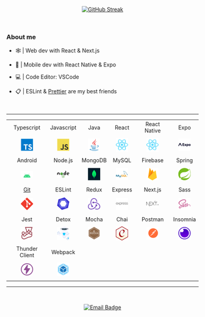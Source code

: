 <div align="center">

[![GitHub Streak](https://github-readme-streak-stats.herokuapp.com?user=itispx&theme=dracula&hide_border=true&date_format=M%20j%5B%2C%20Y%5D)](https://git.io/streak-stats)

</div>

<br/>

<h3>About me</h3>

<p float="left">

- 🕸️ | Web dev with React & Next.js

- 📱 | Mobile dev with React Native & Expo

- 💻 | Code Editor: VSCode

- 📋 | ESLint & [Prettier](https://gist.github.com/itispx/f44821732bda322e988e4fbed146aa55) are my best friends

</p>

<br/>

<div align="center">

---

<table>

<tr align="center">
<td>Typescript</td>
<td>Javascript</td>
<td>Java</td>
<td>React</td>
<td>React Native</td>
<td>Expo</td>
</tr>

<tr align="center">
<td height="50px"><img alt="typescript" width="32px" src="./assets/svgs/typescript.svg"></td>
<td height="50px"><img alt="javascript" width="32px" src="./assets/svgs/javascript.svg"></td>
<td height="50px"><img alt="java" width="32px" src="./assets/svgs/java.svg"></td>
<td height="50px"><img alt="react" width="32px" src="./assets/svgs/react.svg"></td>
<td height="50px"><img alt="react" width="32px" src="./assets/svgs/react.svg"></td>
<td height="50px"><img alt="expo" width="32px" src="./assets/svgs/expo.svg"></td>
</tr>

<tr align="center">
<td>Android</td>
<td>Node.js</td>
<td>MongoDB</td>
<td>MySQL</td>
<td>Firebase</td>
<td>Spring</td>
</tr>

<tr align="center">
<td height="50px"><img alt="android" width="32px" src="./assets/svgs/android.svg"></td>
<td height="50px"><img alt="nodejs" width="32px" src="./assets/svgs/nodejs.svg"></td>
<td height="50px"><img alt="mongoDB" width="32px" src="./assets/svgs/mongoDB.svg"></td>
<td height="50px"><img alt="mysql" width="32px" src="./assets/svgs/mysql.svg"></td>
<td height="50px"><img alt="firebase" width="32px" src="./assets/svgs/firebase.svg"></td>
<td height="50px"><img alt="spring" width="32px" src="./assets/svgs/spring.svg"></td>
</tr>

<tr align="center">
<td><a target="_blank" rel="noreferrer" href="https://itispx.github.io/git-cheat-sheet/">Git</a></td>
<td>ESLint</td>
<td>Redux</td>
<td>Express</td>
<td>Next.js</td>
<td>Sass</td>
</tr>

<tr align="center">
<td height="50px"><img alt="git" width="32px" src="./assets/svgs/git.svg"></td>
<td height="50px"><img alt="eslint" width="32px" src="./assets/svgs/eslint.svg"></td>
<td height="50px"><img alt="redux" width="32px" src="./assets/svgs/redux.svg"></td>
<td height="50px"><img alt="express" width="32px" src="./assets/svgs/express.svg"></td>
<td height="50px"><img alt="nextjs" width="32px" src="./assets/svgs/nextjs.svg"></td>
<td height="50px"><img alt="sass" width="32px" src="./assets/svgs/sass.svg"></td>
</tr>

<tr align="center">
<td>Jest</td>
<td>Detox</td>
<td>Mocha</td>
<td>Chai</td>
<td>Postman</td>
<td>Insomnia</td>
</tr>

<tr align="center">
<td height="50px"><img alt="jest" width="32px" src="./assets/svgs/jest.svg"></td>
<td height="50px"><img alt="detox" width="32px" src="./assets/svgs/detox.svg"></td>
<td height="50px"><img alt="mocha" width="32px" src="./assets/svgs/mocha.svg"></td>
<td height="50px"><img alt="chai" width="32px" src="./assets/svgs/chai.svg"></td>
<td height="50px"><img alt="postman" width="32px" src="./assets/svgs/postman.svg"></td>
<td height="50px"><img alt="insomnia" width="32px" src="./assets/svgs/insomnia.svg"></td>
</tr>

<tr align="center">
<td>Thunder Client</td>
<td>Webpack</td>
</tr>

<tr align="center">
<td height="50px"><img width="32px" src="./assets/svgs/thunder-client.svg"></td>
<td height="50px"><img width="32px" src="./assets/svgs/webpack.svg"></td>
</tr>

</table>

---

</div>

<br/>

<div align="center">

[![Email Badge](https://img.shields.io/badge/-guilhermeciotapx@outlook.com-4361EE?style=flat-square&logo=Gmail&logoColor=white&link=mailto:guilhermeciotapx@outlook.com)](mailto:guilhermeciotapx@outlook.com)

</div>
